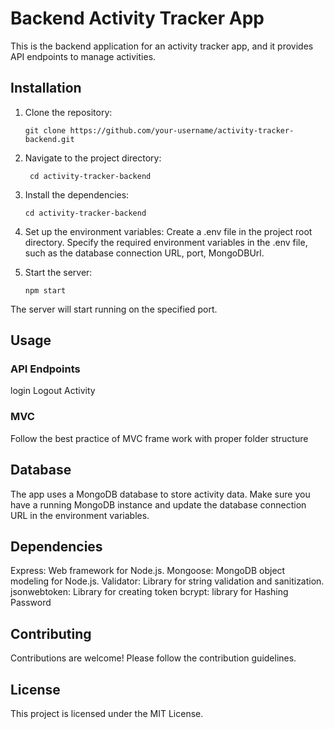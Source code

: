 # Backend Activity Tracker App

This is the backend application for an activity tracker app, and it provides API endpoints to manage activities.

## Installation

1. Clone the repository:

   ```shell
   git clone https://github.com/your-username/activity-tracker-backend.git
   ```
2. Navigate to the project directory:
   ```shell
    cd activity-tracker-backend
    ```
3. Install the dependencies:
    ```shell
    cd activity-tracker-backend
    ```
4. Set up the environment variables:
Create a .env file in the project root directory.
Specify the required environment variables in the .env file, such as the database connection URL, port, MongoDBUrl.

5. Start the server:
    ```shell
    npm start
    ```
The server will start running on the specified port.
## Usage
   ### API Endpoints
   login
   Logout 
   Activity
   ### MVC
   Follow the best practice of MVC frame work with proper folder structure
## Database
The app uses a MongoDB database to store activity data. Make sure you have a running MongoDB instance and update the database connection URL in the environment variables.

## Dependencies
Express: Web framework for Node.js.
Mongoose: MongoDB object modeling for Node.js.
Validator: Library for string validation and sanitization.
jsonwebtoken: Library for creating token
bcrypt: library for Hashing Password

## Contributing
Contributions are welcome! Please follow the contribution guidelines.

## License
This project is licensed under the MIT License.